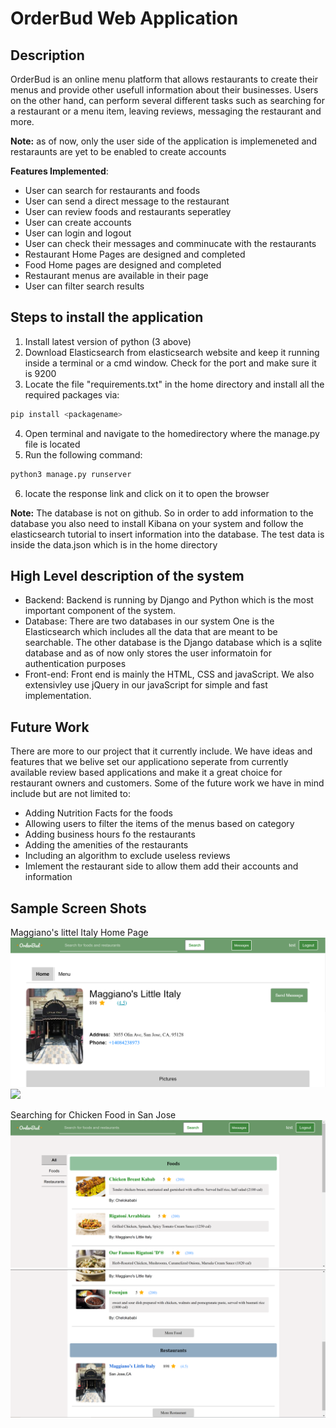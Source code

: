 # **OrderBud Web Application**
## **Description**
OrderBud is an online menu platform that allows restaurants to create their menus and provide other usefull information about their businesses. Users on the other hand, can perform several different tasks such as searching for a restaurant or a menu item, leaving reviews, messaging the restaurant and more.

**Note:** as of now, only the user side of the application is implemeneted and restaraunts are yet to be enabled to create accounts

**Features Implemented**:
* User can search for restaurants and foods
* User can send a direct message to the restaurant
* User can review foods and restaurants seperatley
* User can create accounts
* User can login and logout
* User can check their messages and comminucate with the restaurants
* Restaurant Home Pages are designed and completed
* Food Home pages are designed and completed
* Restaurant menus are available in their page
* User can filter search results

## **Steps to install the application**
1. Install latest version of python (3 above)
2. Download Elasticsearch from elasticsearch website and keep it running inside a terminal or a cmd window. Check for the port and make sure it is 9200
3. Locate the file "requirements.txt" in the home directory and install all the required packages via:
```bash
pip install <packagename>
```
4. Open terminal and navigate to the homedirectory where the manage.py file is located
5. Run the following command:
```bash
python3 manage.py runserver 
```
6. locate the response link and click on it to open the browser

**Note:** The database is not on github. So in order to add information to the database you also need to install Kibana on your system and follow the elasticsearch tutorial to insert information into the database. The test data is inside the data.json which is in the home directory

## **High Level description of the system**
* Backend: Backend is running by Django and Python which is the most important component of the system. 
* Database: There are two databases in our system One is the Elasticsearch which includes all the data that are meant to be searchable. The other database is the Django database which is a sqlite database and as of now only stores the user informatoin for authentication purposes
* Front-end: Front end is mainly the HTML, CSS and javaScript. We also extensivley use jQuery in our javaScript for simple and fast implementation.

## **Future Work** 
There are more to our project that it currently include. We have ideas and features that we belive set our applicationo seperate from currently available review based applications and make it a great choice for restaurant owners and customers. Some of the future work we have in mind include but are not limited to:
* Adding Nutrition Facts for the foods
* Allowing users to filter the items of the menus based on category
* Adding business hours fo the restaurants
* Adding the amenities of the restaurants
* Including an algorithm to exclude useless reviews
* Imlement the restaurant side to allow them add their accounts and information 

## **Sample Screen Shots**
Maggiano's littel Italy Home Page
<img src = "orderbud/media/screenshots/restaurantPhoto.PNG">
<img src = "orderbud/media/screenshots/restaurant2.PNG">

Searching for Chicken Food in San Jose
<img src = "orderbud/media/screenshots/search1.PNG">
<img src = "orderbud/media/screenshots/search2.PNG">
